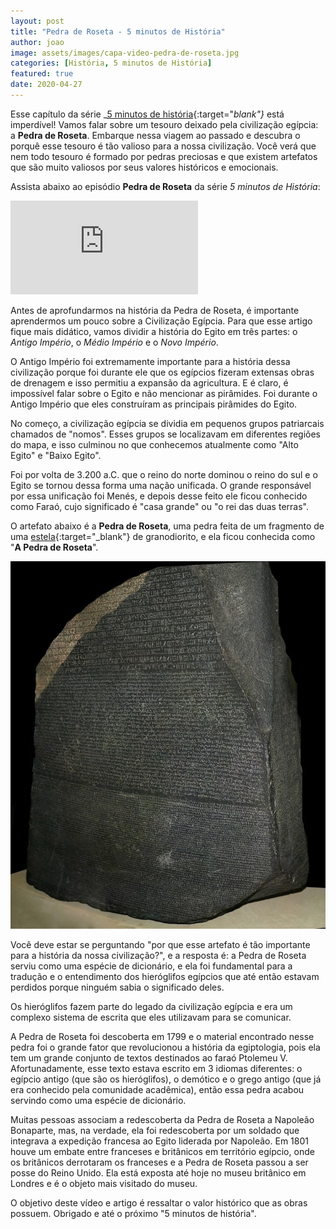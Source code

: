 ```yaml
---
layout: post
title: "Pedra de Roseta - 5 minutos de História"
author: joao
image: assets/images/capa-video-pedra-de-roseta.jpg
categories: [História, 5 minutos de História]
featured: true
date: 2020-04-27
---
```


Esse capítulo da série _[5 minutos de história]({{site.baseurl}}/categoria/5-minutos-de-historia/){:target="_blank"}_
está imperdível! Vamos falar sobre um tesouro deixado pela civilização egípcia: a <strong>Pedra de Roseta</strong>.
Embarque nessa viagem ao passado e descubra o porquê esse tesouro é tão valioso para a nossa civilização. Você verá que
nem todo tesouro é formado por pedras preciosas e que existem artefatos que são muito valiosos por seus valores
históricos e emocionais.

Assista abaixo ao episódio <strong>Pedra de Roseta</strong> da série _5 minutos de História_:

<p class="video-container"><iframe src="https://www.youtube.com/embed/O7CT7bzdUSc" frameborder="0" allow="accelerometer; autoplay; clipboard-write; encrypted-media; gyroscope; picture-in-picture" allowfullscreen></iframe></p>

Antes de aprofundarmos na história da Pedra de Roseta, é importante aprendermos um pouco sobre a Civilização Egípcia.
Para que esse artigo fique mais didático, vamos dividir a história do Egito em três partes: o _Antigo Império_, o _Médio
Império_ e o _Novo Império_.

O Antigo Império foi extremamente importante para a história dessa civilização porque foi durante ele que os egípcios
fizeram extensas obras de drenagem e isso permitiu a expansão da agricultura. E é claro, é impossível falar sobre o
Egito e não mencionar as pirâmides. Foi durante o Antigo Império que eles construíram as principais pirâmides do Egito.

No começo, a civilização egípcia se dividia em pequenos grupos patriarcais chamados de "nomos". Esses grupos se
localizavam em diferentes regiões do mapa, e isso culminou no que conhecemos atualmente como "Alto Egito" e "Baixo Egito".

Foi por volta de 3.200 a.C. que o reino do norte dominou o reino do sul e o Egito se tornou dessa forma uma nação
unificada. O grande responsável por essa unificação foi Menés, e depois desse feito ele ficou conhecido como Faraó,
cujo significado é "casa grande" ou "o rei das duas terras".

O artefato abaixo é a <strong>Pedra de Roseta</strong>, uma pedra feita de um fragmento de uma
[estela](https://pt.wikipedia.org/wiki/Estela){:target="_blank"} de granodiorito, e ela ficou conhecida como
"<b>A Pedra de Roseta</b>".

<p class="text-center">
    <img src="/assets/images/pedra-de-roseta.jpg" title="Pedra de Roseta" alt="Pedra de Roseta"/>
</p>

Você deve estar se perguntando "por que esse artefato é tão importante para a história da nossa civilização?", e a
resposta é: a Pedra de Roseta serviu como uma espécie de dicionário, e ela foi fundamental para a tradução e o
entendimento dos hieróglifos egípcios que até então estavam perdidos porque ninguém sabia o significado deles.

Os hieróglifos fazem parte do legado da civilização egípcia e era um complexo sistema de escrita que eles utilizavam
para se comunicar.

A Pedra de Roseta foi descoberta em 1799 e o material encontrado nesse pedra foi o grande fator que revolucionou a
história da egiptologia, pois ela tem um grande conjunto de textos destinados ao faraó Ptolemeu V. Afortunadamente,
esse texto estava escrito em 3 idiomas diferentes: o egípcio antigo (que são os hieróglifos), o demótico e o grego
antigo (que já era conhecido pela comunidade acadêmica), então essa pedra acabou servindo como uma espécie de dicionário.

Muitas pessoas associam a redescoberta da Pedra de Roseta a Napoleão Bonaparte, mas, na verdade, ela foi redescoberta
por um soldado que integrava a expedição francesa ao Egito liderada por Napoleão. Em 1801 houve um embate entre franceses
e britânicos em território egípcio, onde os britânicos derrotaram os franceses e a Pedra de Roseta passou a ser posse do
Reino Unido. Ela está exposta até hoje no museu britânico em Londres e é o objeto mais visitado do museu.

O objetivo deste vídeo e artigo é ressaltar o valor histórico que as obras possuem.
Obrigado e até o próximo "5 minutos de história".
